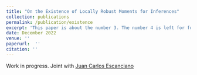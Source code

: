 ```yaml
---
title: "On the Existence of Locally Robust Moments for Inferences"
collection: publications
permalink: /publication/existence
excerpt: 'This paper is about the number 3. The number 4 is left for future work.'
date: December 2022
venue: ''
paperurl:  ''
citation: ''
---
```

Work in progress. Joint with [Juan Carlos Escanciano](https://sites.google.com/view/juancarlosescanciano/home)
